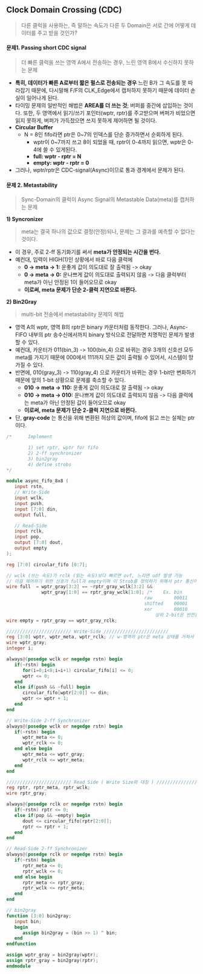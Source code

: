 ## Clock Domain Crossing (CDC)

> 다른 클럭을 사용하는, 즉 말하는 속도가 다른 두 Domain은 서로 간에 어떻게 데이터를 주고 받을 것인가?

#### 문제1. Passing short CDC signal

> 더 빠른 클럭을 쓰는 영역 A에서 전송하는 경우, 느린 영역 B에서 수신하지 못하는 문제

- **특히, 데이터가 빠른 A로부터 짧은 펄스로 전송되는 경우** 느린 B가 그 속도를 못 따라잡기 때문에, 다시말해 F/F의 CLK_Edge에서 캡처하지 못하기 때문에 데이터 손실이 일어나게 된다.
- 타이밍 문제의 일반적인 해법은 **AREA를 더 쓰는 것**; 버퍼를 중간에 삽입하는 것이다. 또한, 두 영역에서 읽기/쓰기 포인터(wptr, rptr)를 주고받으며 버퍼가 비었으면 읽지 못하게, 버퍼가 가득찼으면 쓰지 못하게 제어하면 될 것이다.
- **Circular Buffer**
  - N = 8인 fifo라면 ptr은 0~7의 인덱스를 단순 증가하면서 순회하게 된다.
    - **<Ex>** wptr이 0~7까지 쓰고 8이 되었을 때, rptr이 0-4까지 읽으면, wptr은 0-4에 쓸 수 있게된다.
    - **full: wptr - rptr = N**
    - **empty: wptr - rptr = 0**
- 그러나, wptr/rptr은 CDC-signal(Async)이므로 통과 경계에서 문제가 된다.

#### 문제 2. Metastability

> Sync-Domain의 클럭이 Async Signal의 Metastable Data(meta)를 캡처하는 문제

**1) Syncronizer**

> meta는 결국 하나의 값으로 결정(안정)되나, 문제는 그 결과를 예측할 수 없다는 것이다.

- 이 경우, 주로 2-ff 동기화기를 써서 **meta가 안정되는 시간을 번다.**
- 예컨대, 입력이 HIGH(1)인 상황에서 바로 다음 클럭에
  - **0 -> meta -> 1:** 운좋게 값이 의도대로 잘 출력됨 -> okay
  - **0 -> meta -> 0:** 운나쁘게 값이 의도대로 출력되지 않음 -> 다음 클럭부터 meta가 아닌 안정된 1이 들어오므로 okay
  - **이로써, meta 문제가 단순 2-클럭 지연으로 바뀐다.**

**2) Bin2Gray**

> multi-bit 전송에서 metastability 문제의 해법

- 영역 A의 wptr, 영역 B의 rptr은 binary 카운터처럼 동작한다. 그러나, Async-FIFO 내부의 ptr 송수신에서까지 binary 방식으로 전달하면 치명적인 문제가 발생할 수 있다.
- 예컨대, 카운터가 011(bin_3) -> 100(bin_4) 으로 바뀌는 경우 3개의 신호선 모두 meta를 가지기 때문에 000에서 111까지 모든 값이 출력될 수 있어서, 시스템이 망가질 수 있다.
- 반면에, 010(gray_3) -> 110(gray_4) 으로 카운터가 바뀌는 경우 1-bit만 변화하기 때문에 앞의 1-bit 상황으로 문제를 축소할 수 있다.
  - **010 -> meta -> 110:** 운좋게 값이 의도대로 잘 출력됨 -> okay
  - **010 -> meta -> 010:** 운나쁘게 값이 의도대로 출력되지 않음 -> 다음 클럭에는 meta가 아닌 안정된 값이 들어오므로 okay
  - **이로써, meta 문제가 단순 2-클럭 지연으로 바뀐다.**
- 단, **gray-code** 는 통신을 위해 변환된 허상의 값이며, fifo에 읽고 쓰는 실체는 ptr이다.

```verilog
/*      Implement

        1) set rptr, wptr for fifo
        2) 2-ff synchronizer
        3) bin2gray
        4) define strobs
*/

module async_fifo_8x8 (
   input rstn,
   // Write-Side
   input wclk,
   input push,
   input [7:0] din,
   output full,

   // Read-Side
   input rclk,
   input pop,
   output [7:0] dout,
   output empty
);

reg [7:0] circular_fifo [0:7];

// wclk (쓰는 속도)가 rclk (읽는 속도)보다 빠르면 ovf, 느리면 udf 발생 가능
// 이걸 제어하기 위한 신호가 full과 empty이며 이 Strob를 정의하기 위해서 ptr 통신이 필요함
wire full  = wptr_gray[3:2] == ~rptr_gray_wclk[3:2] &&
             wptr_gray[1:0] == rptr_gray_wclk[1:0]; /*    Ex. bin         bin + N
                                                   raw        00011       10011
                                                   shifted    00001       01001
                                                   xor        00010       11010
                                                       상위 2-bit은 반전관계 && 나머지 일치 */
wire empty = rptr_gray == wptr_gray_rclk;

//////////////////////// Write-Side ////////////////////////
reg [3:0] wptr, wptr_meta, wptr_rclk; // w-영역의 ptr은 meta 상태를 거쳐서 r-영역에 도달
wire wptr_gray;
integer i;

always@(posedge wclk or negedge rstn) begin
   if(~rstn) begin
      for(i=0;i<8;i=i+1) circular_fifo[i] <= 0;
      wptr <= 0;
   end
   else if(push && ~full) begin
      circular_fifo[wptr[2:0]] <= din;
      wptr <= wptr + 1;
   end
end

// Write-Side 2-ff Synchronizer
always@(posedge wclk or negedge rstn) begin
   if(~rstn) begin
      wptr_meta <= 0;
      wptr_rclk <= 0;
   end else begin
      wptr_meta <= wptr_gray;
      wptr_rclk <= wptr_meta;
   end
end

//////////////////////// Read Side ( Write Size와 대칭 ) ////////////////////////
reg rptr, rptr_meta, rptr_wclk;
wire rptr_gray;

always@(posedge rclk or negedge rstn) begin
   if(~rstn) rptr <= 0;
   else if(pop && ~empty) begin
      dout <= circular_fifo[rptr[2:0]];
      rptr <= rptr + 1;
   end
end

// Read-Side 2-ff Synchronizer
always@(posedge rclk or negedge rstn) begin
   if(~rstn) begin
      rptr_meta <= 0;
      rptr_wclk <= 0;
   end else begin
      rptr_meta <= rptr_gray;
      rptr_wclk <= rptr_meta;
   end
end

// bin2gray
function [3:0] bin2gray;
   input bin;
   begin
      assign bin2gray = (bin >> 1) ^ bin;
   end
endfunction

assign wptr_gray = bin2gray(wptr);
assign rptr_gray = bin2gray(rptr);
endmodule
```
